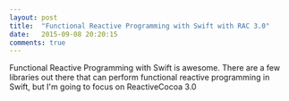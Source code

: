```yaml
---
layout: post
title:  "Functional Reactive Programming with Swift with RAC 3.0"
date:   2015-09-08 20:20:15
comments: true
---
```


Functional Reactive Programming with Swift is awesome. There are a few libraries out there that can perform functional reactive programming in Swift, but I'm going to focus on ReactiveCocoa 3.0